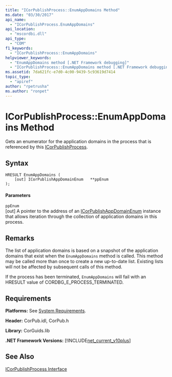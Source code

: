 ```yaml
---
title: "ICorPublishProcess::EnumAppDomains Method"
ms.date: "03/30/2017"
api_name: 
  - "ICorPublishProcess.EnumAppDomains"
api_location: 
  - "mscordbi.dll"
api_type: 
  - "COM"
f1_keywords: 
  - "ICorPublishProcess::EnumAppDomains"
helpviewer_keywords: 
  - "EnumAppDomains method [.NET Framework debugging]"
  - "ICorPublishProcess::EnumAppDomains method [.NET Framework debugging]"
ms.assetid: 7da621fc-e7d0-4c00-9439-5c93619d7414
topic_type: 
  - "apiref"
author: "rpetrusha"
ms.author: "ronpet"
---
```

# ICorPublishProcess::EnumAppDomains Method
Gets an enumerator for the application domains in the process that is referenced by this [ICorPublishProcess](../../../../docs/framework/unmanaged-api/debugging/icorpublishprocess-interface.md).  
  
## Syntax  
  
```  
HRESULT EnumAppDomains (  
    [out] ICorPublishAppDomainEnum   **ppEnum  
);  
```  
  
#### Parameters  
 `ppEnum`  
 [out] A pointer to the address of an [ICorPublishAppDomainEnum](../../../../docs/framework/unmanaged-api/debugging/icorpublishappdomainenum-interface.md) instance that allows iteration through the collection of application domains in this process.  
  
## Remarks  
 The list of application domains is based on a snapshot of the application domains that exist when the `EnumAppDomains` method is called. This method may be called more than once to create a new up-to-date list. Existing lists will not be affected by subsequent calls of this method.  
  
 If the process has been terminated, `EnumAppDomains` will fail with an HRESULT value of CORDBG_E_PROCESS_TERMINATED.  
  
## Requirements  
 **Platforms:** See [System Requirements](../../../../docs/framework/get-started/system-requirements.md).  
  
 **Header:** CorPub.idl, CorPub.h  
  
 **Library:** CorGuids.lib  
  
 **.NET Framework Versions:** [!INCLUDE[net_current_v10plus](../../../../includes/net-current-v10plus-md.md)]  
  
## See Also  
 [ICorPublishProcess Interface](../../../../docs/framework/unmanaged-api/debugging/icorpublishprocess-interface.md)
